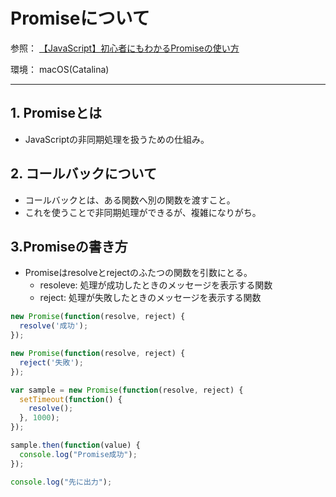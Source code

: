 # Promiseについて

参照：
[【JavaScript】初心者にもわかるPromiseの使い方](https://techplay.jp/column/581)

環境：
macOS(Catalina)

---
## 1. Promiseとは
- JavaScriptの非同期処理を扱うための仕組み。

## 2. コールバックについて
- コールバックとは、ある関数へ別の関数を渡すこと。
- これを使うことで非同期処理ができるが、複雑になりがち。

## 3.Promiseの書き方
- Promiseはresolveとrejectのふたつの関数を引数にとる。
  * resoleve: 処理が成功したときのメッセージを表示する関数
  * reject: 処理が失敗したときのメッセージを表示する関数

```JavaScript
new Promise(function(resolve, reject) {
  resolve('成功');
});

new Promise(function(resolve, reject) {
  reject('失敗');
});
```

```JavaScript
var sample = new Promise(function(resolve, reject) {
  setTimeout(function() {
    resolve();
  }, 1000);
});

sample.then(function(value) {
  console.log("Promise成功");
});

console.log("先に出力");
```
